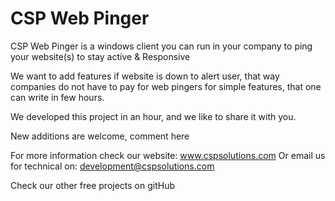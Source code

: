 # CSP Web Pinger 
CSP Web Pinger is a windows client you can run in your company to ping your website(s) to stay active &amp; Responsive

We want to add features if website is down to alert user, that way companies do not have to pay for web pingers 
for simple features, that one can write in few hours.

We developed this project in an hour, and we like to share it with you.

New additions are welcome, comment here 

For more information check our website: www.cspsolutions.com
Or email us for technical on: development@cspsolutions.com

Check our other free projects on gitHub
